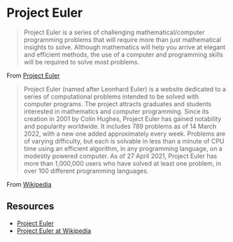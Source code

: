 # Project Euler

> Project Euler is a series of challenging mathematical/computer programming
problems that will require more than just mathematical insights to solve.
Although mathematics will help you arrive at elegant and efficient methods, the
use of a computer and programming skills will be required to solve most
problems.

From [Project Euler][1]

> Project Euler (named after Leonhard Euler) is a website dedicated to a series
of computational problems intended to be solved with computer programs. The
project attracts graduates and students interested in mathematics and computer
programming. Since its creation in 2001 by Colin Hughes, Project Euler has
gained notability and popularity worldwide. It includes 789 problems as of
14 March 2022, with a new one added approximately every week. Problems
are of varying difficulty, but each is solvable in less than a minute of CPU
time using an efficient algorithm, in any programming language, on a modestly
powered computer. As of 27 April 2021, Project Euler has more than 1,000,000
users who have solved at least one problem, in over 100 different programming
languages.

From [Wikipedia][2]

## Resources

- [Project Euler][1]
- [Project Euler at Wikipedia][2]

[1]: https://projecteuler.net/
[2]: https://en.wikipedia.org/wiki/Project_Euler
